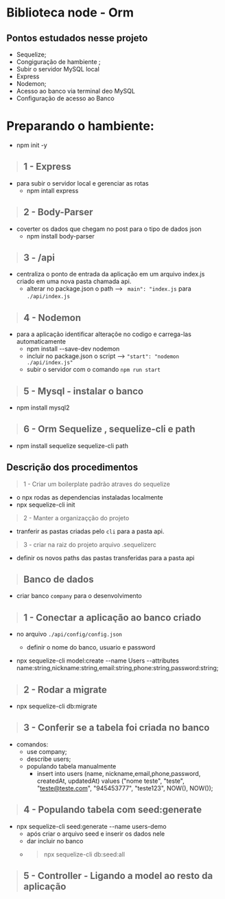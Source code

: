 # Biblioteca node - Orm

## Pontos estudados nesse projeto

- Sequelize;
- Congiguração de hambiente ;
- Subir o servidor MySQL local
- Express
- Nodemon;
- Acesso ao banco via terminal deo MySQL
- Configuração de acesso ao Banco

# Preparando o hambiente:

  - npm init -y
  
>## 1 - Express 
- para subir o servidor local e gerenciar as rotas
  - npm intall express

>## 2 - Body-Parser 
- coverter os dados que chegam no post para o tipo de dados json
  - npm install body-parser


> ## 3 - /api 
-  centraliza o ponto de entrada da aplicação em um arquivo index.js criado em uma nova pasta chamada api.
   -   alterar no package.json o path --> ` main": "index.js` para `./api/index.js`


>## 4 - Nodemon 
-  para a aplicação identificar alteraçõe no codigo e carrega-las automaticamente
   - npm install --save-dev nodemon
   - incluir no package.json o script -->  `"start": "nodemon ./api/index.js"`
   - subir o servidor com o comando  `npm run start`
 
>## 5 - Mysql - instalar o banco 
  - npm install mysql2
 
  
>## 6 - Orm Sequelize , sequelize-cli e path
  - npm install sequelize sequelize-cli path


## Descrição dos procedimentos

> 1 - Criar um boilerplate padrão atraves do sequelize
-  o npx rodas as dependencias instaladas localmente 
-  npx sequelize-cli init
  
> 2 - Manter a organizaçção do projeto
- tranferir as pastas criadas pelo `cli` para a pasta api.

> 3 - criar na raiz do projeto arquivo .sequelizerc
  - definir os novos paths das pastas transferidas para a pasta api

>## Banco de dados
-  criar banco `company` para o desenvolvimento

>## 1 - Conectar a aplicação ao banco criado 
- no arquivo `./api/config/config.json`
  - definir o nome do banco, usuario e password

- npx sequelize-cli model:create --name Users --attributes name:string,nickname:string,email:string,phone:string,password:string;

>## 2 - Rodar a migrate
- npx sequelize-cli db:migrate


>## 3 - Conferir se a tabela foi criada no banco
- comandos:
  - use company;
  - describe users;
  - populando tabela manualmente
    - insert into users (name, nickname,email,phone,password, createdAt, updatedAt) values ("nome teste", "teste", "teste@teste.com", "945453777", "teste123", NOW(), NOW());

>## 4 - Populando tabela com seed:generate
- npx sequelize-cli seed:generate --name users-demo
  - após criar o arquivo seed e inserir os dados nele 
  - dar incluir no banco
  - > npx sequelize-cli db:seed:all

>## 5 - Controller - Ligando a model ao resto da aplicação


